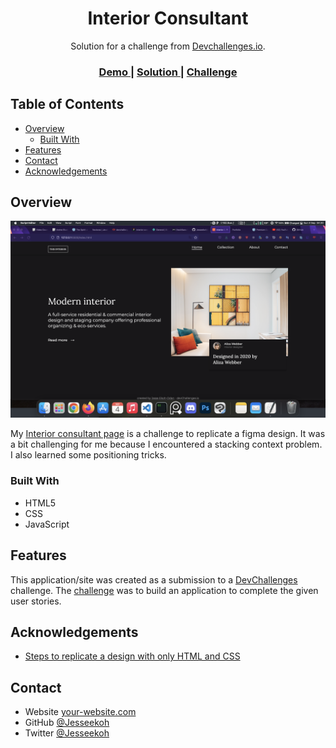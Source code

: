 <!-- Please update value in the {}  -->

<h1 align="center">Interior Consultant</h1>

<div align="center">
   Solution for a challenge from  <a href="http://devchallenges.io" target="_blank">Devchallenges.io</a>.
</div>

<div align="center">
  <h3>
    <a href="https://jesseekoh-interior-consultant.netlify.app">
      Demo
    </a>
    <span> | </span>
    <a href="https://github.com/Jesseekoh/interior-consultant">
      Solution
    </a>
    <span> | </span>
    <a href="https://devchallenges.io/challenges/Jymh2b2FyebRTUljkNcb">
      Challenge
    </a>
  </h3>
</div>

<!-- TABLE OF CONTENTS -->

## Table of Contents

- [Overview](#overview)
  - [Built With](#built-with)
- [Features](#features)
- [Contact](#contact)
- [Acknowledgements](#acknowledgements)

<!-- OVERVIEW -->

## Overview

![screenshot](https://github.com/Jesseekoh/interior-consultant/blob/main/Screenshot%202022-09-04%20at%2004.20.02.png)

My [Interior consultant page](https://jesseekoh-interior-consultant.netlify.app) is a challenge to replicate a figma design. It was a bit challenging for me because I encountered a stacking context problem. I also learned some positioning tricks.


### Built With

<!-- This section should list any major frameworks that you built your project using. Here are a few examples.-->

- HTML5
- CSS
- JavaScript

## Features

<!-- List the features of your application or follow the template. Don't share the figma file here :) -->

This application/site was created as a submission to a [DevChallenges](https://devchallenges.io/challenges) challenge. The [challenge](https://devchallenges.io/challenges/Jymh2b2FyebRTUljkNcb) was to build an application to complete the given user stories.

## Acknowledgements

<!-- This section should list any articles or add-ons/plugins that helps you to complete the project. This is optional but it will help you in the future. For exmpale -->

- [Steps to replicate a design with only HTML and CSS](https://devchallenges-blogs.web.app/how-to-replicate-design/)


## Contact

- Website [your-website.com](https://{your-web-site-link})
- GitHub [@Jesseekoh](https://github.com/Jesseekoh)
- Twitter [@Jesseekoh](https://twitter.com/jesseekoh)
